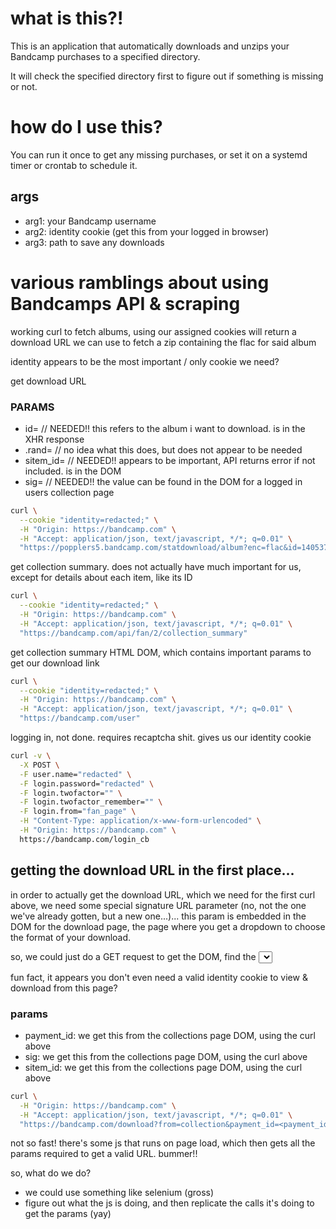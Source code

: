 # what is this?!

This is an application that automatically downloads and unzips your Bandcamp purchases to a specified directory.

It will check the specified directory first to figure out if something is missing or not.

# how do I use this?

You can run it once to get any missing purchases, or set it on a systemd timer or crontab to schedule it.

## args
* arg1: your Bandcamp username
* arg2: identity cookie (get this from your logged in browser)
* arg3: path to save any downloads

# various ramblings about using Bandcamps API & scraping

working curl to fetch albums, using our assigned cookies
will return a download URL we can use to fetch a zip containing the flac for said album

identity appears to be the most important / only cookie we need?

get download URL

### PARAMS
* id= // NEEDED!! this refers to the album i want to download. is in the XHR response
* .rand= // no idea what this does, but does not appear to be needed
* sitem_id= // NEEDED!! appears to be important, API returns error if not included. is in the DOM
* sig= // NEEDED!! the value can be found in the DOM for a logged in users collection page

```bash
curl \
  --cookie "identity=redacted;" \
  -H "Origin: https://bandcamp.com" \
  -H "Accept: application/json, text/javascript, */*; q=0.01" \
  "https://popplers5.bandcamp.com/statdownload/album?enc=flac&id=1405377090&sig=8d51978c9a34ac46a293adfa490bc192&sitem_id=314614390&.vrs=1"
```

get collection summary. does not actually have much important for us, except for details about each item, like its ID
```bash
curl \
  --cookie "identity=redacted;" \
  -H "Origin: https://bandcamp.com" \
  -H "Accept: application/json, text/javascript, */*; q=0.01" \
  "https://bandcamp.com/api/fan/2/collection_summary"
```

get collection summary HTML DOM, which contains important params to get our download link
```bash
curl \
  --cookie "identity=redacted;" \
  -H "Origin: https://bandcamp.com" \
  -H "Accept: application/json, text/javascript, */*; q=0.01" \
  "https://bandcamp.com/user"
```

logging in, not done. requires recaptcha shit. gives us our identity cookie
```bash
curl -v \
  -X POST \
  -F user.name="redacted" \
  -F login.password="redacted" \
  -F login.twofactor="" \
  -F login.twofactor_remember="" \
  -F login.from="fan_page" \
  -H "Content-Type: application/x-www-form-urlencoded" \
  -H "Origin: https://bandcamp.com" \
  https://bandcamp.com/login_cb
```

## getting the download URL in the first place...

in order to actually get the download URL, which we need for the first curl above, we need some special signature URL parameter (no, not the one we've already gotten, but a new one...)... this param is embedded in the DOM for the download page, the page where you get a dropdown to choose the format of your download.

so, we could just do a GET request to get the DOM, find the <select> element and get our signature! easy peasy, right?

fun fact, it appears you don't even need a valid identity cookie to view & download from this page?

### params
- payment_id: we get this from the collections page DOM, using the curl above
- sig: we get this from the collections page DOM, using the curl above
- sitem_id: we get this from the collections page DOM, using the curl above

```bash
curl \
  -H "Origin: https://bandcamp.com" \
  -H "Accept: application/json, text/javascript, */*; q=0.01" \
  "https://bandcamp.com/download?from=collection&payment_id=<payment_id>&sig=<sig>&sitem_id=<sitem_id>"
```

not so fast! there's some js that runs on page load, which then gets all the params required to get a valid URL. bummer!! 

so, what do we do?

- we could use something like selenium (gross)
- figure out what the js is doing, and then replicate the calls it's doing to get the params (yay)
